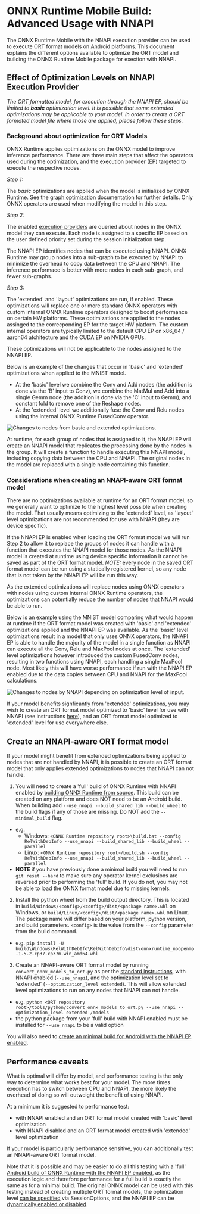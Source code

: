 # ONNX Runtime Mobile Build: Advanced Usage with NNAPI

The ONNX Runtime Mobile with the NNAPI execution provider can be used to execute ORT format models on Android platforms. This document explains the different options available to optimize the ORT model and building the ONNX Runtime Mobile package for exection with NNAPI.

## Effect of Optimization Levels on NNAPI Execution Provider

_The ORT formatted model, for execution through the NNAPI EP, should be limited to __basic__ optimization level. It is possible that some _extended_ optimizations may be applicable to your model. In order to create a ORT formated model file where those are applied, please follow these steps._

### Background about optimization for ORT Models

ONNX Runtime applies optimizations on the ONNX model to improve inference performance. There are three main steps that affect the operators used during the optimization, and the execution provider (EP) targeted to execute the respective nodes.

*Step 1:*

The _basic_ optimizations are applied when the model is initialized by ONNX Runtime. See the [graph optimization](ONNX_Runtime_Graph_Optimizations.md) documentation for further details. Only ONNX operators are used when modifying the model in this step.

*Step 2:*

The enabled [execution providers](execution_providers/README.md) are queried about nodes in the ONNX model they can execute. Each node is assigned to a specific EP based on the user defined priority set during the session initialization step.

The NNAPI EP identifies nodes that can be executed using NNAPI. ONNX Runtime may group nodes into a sub-graph to be executed by NNAPI to minimize the overhead to copy data between the CPU and NNAPI. The inference performace is better with more nodes in each sub-graph, and fewer sub-graphs.

*Step 3:* 

The 'extended' and 'layout' optimizations are run, if enabled. These optimizations will replace one or more standard ONNX operators with custom internal ONNX Runtime operators designed to boost performance on certain HW platforms. These optimizations are applied to the nodes assinged to the correcponding EP for the target HW platform. The custom internal operators are typically limited to the default CPU EP on x86_64 / aarch64 atchitecture and the CUDA EP on NVIDIA GPUs.

These optimizations will not be applicable to the nodes assigned to the NNAPI EP.

Below is an example of the changes that occur in 'basic' and 'extended' optimizations when applied to the MNIST model.

- At the 'basic' level we combine the Conv and Add nodes (the addition is done via the 'B' input to Conv), we combine the MatMul and Add into a single Gemm node (the addition is done via the 'C' input to Gemm), and constant fold to remove one of the Reshape nodes. 
- At the 'extended' level we additionally fuse the Conv and Relu nodes using the internal ONNX Runtime FusedConv operator.

<img align="center" src="images/mnist_optimization.png" alt="Changes to nodes from basic and extended optimizations."/>

At runtime, for each group of nodes that is assigned to it, the NNAPI EP will create an NNAPI model that replicates the processing done by the nodes in the group. It will create a function to handle executing this NNAPI model, including copying data between the CPU and NNAPI. The original nodes in the model are replaced with a single node containing this function.

### Considerations when creating an NNAPI-aware ORT format model

There are no optimizations available at runtime for an ORT format model, so we generally want to optimize to the highest level possible when creating the model. That usually means optimizing to the 'extended' level, as 'layout' level optimizations are not recommended for use with NNAPI (they are device specific).

If the NNAPI EP is enabled when loading the ORT format model we will run Step 2 to allow it to replace the groups of nodes it can handle with a function that executes the NNAPI model for those nodes. As the NNAPI model is created at runtime using device specific information it cannot be saved as part of the ORT format model. *NOTE:* every node in the saved ORT format model can be run using a statically registered kernel, so any node that is not taken by the NNAPI EP will be run this way.

As the extended optimizations will replace nodes using ONNX operators with nodes using custom internal ONNX Runtime operators, the optimizations can potentially reduce the number of nodes that NNAPI would be able to run.

Below is an example using the MNIST model comparing what would happen at runtime if the ORT format model was created with 'basic' and 'extended' optimizations applied and the NNAPI EP was available. As the 'basic' level optimizations result in a model that only uses ONNX operators, the NNAPI EP is able to handle the majority of the model in a single function as NNAPI can execute all the Conv, Relu and MaxPool nodes at once. The 'extended' level optimizations however introduced the custom FusedConv nodes, resulting in two functions using NNAPI, each handling a single MaxPool node. Most likely this will have worse performance if run with the NNAPI EP enabled due to the data copies between CPU and NNAPI for the MaxPool calculations.

<img align="center" src="images/mnist_optimization_with_nnapi.png" alt="Changes to nodes by NNAPI depending on optimization level of input.">

If your model benefits signficantly from 'extended' optimizations, you may wish to create an ORT format model optimized to 'basic' level for use with NNAPI (see instructions [here](ONNX_Runtime_for_Mobile_Platforms.md#Using-NNAPI-with-ONNX-Runtime-Mobile)), and an ORT format model optimized to 'extended' level for use everywhere else.

## Create an NNAPI-aware ORT format model

If your model might benefit from extended optimizations being applied to nodes that are not handled by NNAPI, it is possible to create an ORT format model that only applies extended optimizations to nodes that NNAPI can not handle. 

1. You will need to create a 'full' build of ONNX Runtime with NNAPI enabled by [building ONNX Runtime from source](https://github.com/microsoft/onnxruntime/blob/master/BUILD.md#start-baseline-cpu). This build can be created on any platform and does NOT need to be an Android build. When building add `--use_nnapi --build_shared_lib --build_wheel` to the build flags if any of those are missing. Do NOT add the `--minimal_build` flag.
  - e.g.
    - Windows: `<ONNX Runtime repository root>\build.bat --config RelWithDebInfo --use_nnapi --build_shared_lib --build_wheel --parallel` 
    - Linux: `<ONNX Runtime repository root>/build.sh --config RelWithDebInfo --use_nnapi --build_shared_lib --build_wheel --parallel` 
  - **NOTE** if you have previously done a minimal build you will need to run `git reset --hard` to make sure any operator kernel exclusions are reversed prior to performing the 'full' build. If you do not, you may not be able to load the ONNX format model due to missing kernels.

2. Install the python wheel from the build output directory. This is located in `build/Windows/<config>/<config>/dist/<package name>.whl` on Windows, or `build/Linux/<config>/dist/<package name>.whl` on Linux. The package name will differ based on your platform, python version, and build parameters. `<config>` is the value from the `--config` parameter from the build command.
  - e.g. `pip install -U build\Windows\RelWithDebIfo\RelWithDebIfo\dist\onnxruntime_noopenmp-1.5.2-cp37-cp37m-win_amd64.whl`

3. Create an NNAPI-aware ORT format model by running `convert_onnx_models_to_ort.py` as per the [standard instructions](ONNX_Runtime_for_Mobile_Platforms.md#Create-ORT-format-model-and-configuration-file-with-required-operators), with NNAPI enabled (`--use_nnapi`), and the optimization level set to 'extended' (`--optimization_level extended`). This will allow extended level optimizations to run on any nodes that NNAPI can not handle.
  - e.g. `python <ORT repository root>/tools/python/convert_onnx_models_to_ort.py --use_nnapi --optimization_level extended /models`
  - the python package from your 'full' build with NNAPI enabled must be installed for `--use_nnapi` to be a valid option

You will also need to [create an minimal build for Android with the NNAPI EP enabled](ONNX_Runtime_for_Mobile_Platforms.md#Create-a-minimal-build-for-Android-with-NNAPI-support).

## Performance caveats

What is optimal will differ by model, and performance testing is the only way to determine what works best for your model. The more times execution has to switch between CPU and NNAPI, the more likely the overhead of doing so will outweight the benefit of using NNAPI.

At a minimum it is suggested to performance test:
  - with NNAPI enabled and an ORT format model created with 'basic' level optimization
  - with NNAPI disabled and an ORT format model created wtih 'extended' level optimization 

If your model is particularly performance sensitive, you can additionally test an NNAPI-aware ORT format model.

Note that it is possible and may be easier to do all this testing with a 'full' [Android build of ONNX Runtime with the NNAPI EP enabled](https://github.com/microsoft/onnxruntime/blob/master/BUILD.md#Android-NNAPI-Execution-Provider), as the execution logic and therefore performance for a full build is exactly the same as for a minimal build. The original ONNX model can be used with this testing instead of creating multiple ORT format models, the optimization level [can be specified](ONNX_Runtime_Graph_Optimizations.md#Usage) via SessionOptions, and the NNAPI EP can be [dynamically enabled or disabled](execution_providers/README.md#Using-Execution-Providers). 
